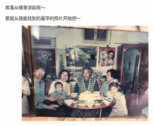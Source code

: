 

故事从哪里讲起呢～ 

那就从我能找到的最早的照片开始吧～ 



<p align="center">
  <img src="https://github.com/nekohanatoramen/stories/blob/main/photos/IMG_0049.jpeg" width="400" title="hover text">
</p>





